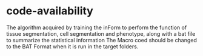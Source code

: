 # code-availability
The algorithm acquired by training the inForm to perform the function of tissue segmentation, cell segmentation and phenotype, along with a bat file to summarize the statistical information
The Macro coed should be changed to the BAT Format when it is run in the target folders.
